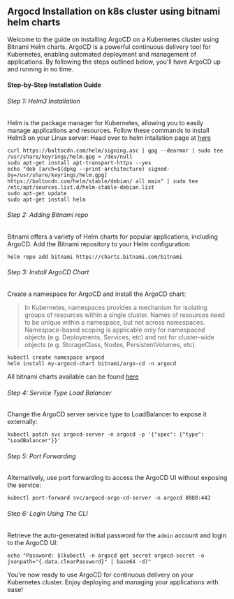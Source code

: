 ## Argocd Installation on k8s cluster using bitnami helm charts

Welcome to the guide on installing ArgoCD on a Kubernetes cluster using Bitnami Helm charts. ArgoCD is a powerful continuous delivery tool for Kubernetes, enabling automated deployment and management of applications. By following the steps outlined below, you'll have ArgoCD up and running in no time.

#### Step-by-Step Installation Guide
###### Step 1: Helm3 Installation
Helm is the package manager for Kubernetes, allowing you to easily manage applications and resources. Follow these commands to install Helm3 on your Linux server:
Head over to helm intallation page at [here](https://helm.sh/docs/intro/install/)

```
curl https://baltocdn.com/helm/signing.asc | gpg --dearmor | sudo tee /usr/share/keyrings/helm.gpg > /dev/null
sudo apt-get install apt-transport-https --yes
echo "deb [arch=$(dpkg --print-architecture) signed-by=/usr/share/keyrings/helm.gpg] https://baltocdn.com/helm/stable/debian/ all main" | sudo tee /etc/apt/sources.list.d/helm-stable-debian.list
sudo apt-get update
sudo apt-get install helm
```
###### Step 2: Adding Bitnami repo
Bitnami offers a variety of Helm charts for popular applications, including ArgoCD. Add the Bitnami repository to your Helm configuration:
```
helm repo add bitnami https://charts.bitnami.com/bitnami
```
###### Step 3: Install ArgoCD Chart
Create a namespace for ArgoCD and install the ArgoCD chart:
>In Kubernetes, namespaces provides a mechanism for isolating groups of resources within a single cluster. Names of resources need to be unique within a namespace, but not across namespaces. Namespace-based scoping is applicable only for namespaced objects (e.g. Deployments, Services, etc) and not for cluster-wide objects (e.g. StorageClass, Nodes, PersistentVolumes, etc).
```
kubectl create namespace argocd
helm install my-argocd-chart bitnami/argo-cd -n argocd
```
All bitnami charts available can be found [here](https://github.com/bitnami/charts/tree/main/bitnami)

###### Step 4: Service Type Load Balancer
Change the ArgoCD server service type to LoadBalancer to expose it externally:
```
kubectl patch svc argocd-server -n argocd -p '{"spec": {"type": "LoadBalancer"}}'
```
###### Step 5: Port Forwarding
Alternatively, use port forwarding to access the ArgoCD UI without exposing the service:
```
kubectl port-forward svc/argocd-argo-cd-server -n argocd 8080:443
```

###### Step 6: Login Using The CLI
Retrieve the auto-generated initial password for the `admin` account and login to the ArgoCD UI:
```
echo "Password: $(kubectl -n argocd get secret argocd-secret -o jsonpath="{.data.clearPassword}" | base64 -d)"
```
You're now ready to use ArgoCD for continuous delivery on your Kubernetes cluster. Enjoy deploying and managing your applications with ease!

